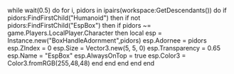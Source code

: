 while wait(0.5) do
	for i, pidors in ipairs(workspace:GetDescendants()) do
		if pidors:FindFirstChild("Humanoid") then
			 if not pidors:FindFirstChild("EspBox") then
			 	if pidors ~= game.Players.LocalPlayer.Character then
					local esp = Instance.new("BoxHandleAdornment",pidors)
					esp.Adornee = pidors
					esp.ZIndex = 0
					esp.Size = Vector3.new(5, 5, 0)
					esp.Transparency = 0.65
					esp.Name = "EspBox"
					esp.AlwaysOnTop = true
					esp.Color3 = Color3.fromRGB(255,48,48)
				end
			end
		end
	end
end
